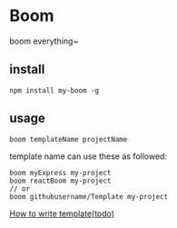 # Boom
boom everything~

## install
```
npm install my-boom -g
```

## usage
```
boom templateName projectName
```

template name can use these as followed:

```
boom myExpress my-project
boom reactBoom my-project
// or
boom githubusername/Template my-project
```

[How to write template(todo)]()

